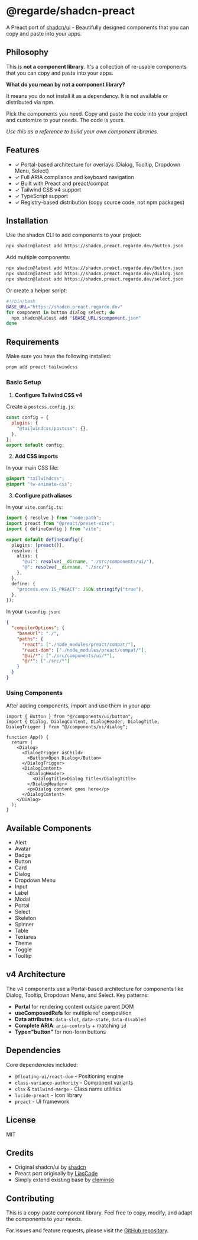 # @regarde/shadcn-preact

A Preact port of [shadcn/ui](https://ui.shadcn.com/) - Beautifully designed components that you can copy and paste into your apps.

## Philosophy

This is **not a component library**. It's a collection of re-usable components that you can copy and paste into your apps.

**What do you mean by not a component library?**

It means you do not install it as a dependency. It is not available or distributed via npm.

Pick the components you need. Copy and paste the code into your project and customize to your needs. The code is yours.

_Use this as a reference to build your own component libraries._

## Features

- ✓ Portal-based architecture for overlays (Dialog, Tooltip, Dropdown Menu, Select)
- ✓ Full ARIA compliance and keyboard navigation
- ✓ Built with Preact and preact/compat
- ✓ Tailwind CSS v4 support
- ✓ TypeScript support
- ✓ Registry-based distribution (copy source code, not npm packages)

## Installation

Use the shadcn CLI to add components to your project:

```bash
npx shadcn@latest add https://shadcn.preact.regarde.dev/button.json
```

Add multiple components:

```bash
npx shadcn@latest add https://shadcn.preact.regarde.dev/button.json
npx shadcn@latest add https://shadcn.preact.regarde.dev/dialog.json
npx shadcn@latest add https://shadcn.preact.regarde.dev/select.json
```

Or create a helper script:

```bash
#!/bin/bash
BASE_URL="https://shadcn.preact.regarde.dev"
for component in button dialog select; do
  npx shadcn@latest add "$BASE_URL/$component.json"
done
```

## Requirements

Make sure you have the following installed:

```bash
pnpm add preact tailwindcss
```

### Basic Setup

1. **Configure Tailwind CSS v4**

Create a `postcss.config.js`:

```js
const config = {
  plugins: {
    "@tailwindcss/postcss": {},
  },
};
export default config;
```

2. **Add CSS imports**

In your main CSS file:

```css
@import "tailwindcss";
@import "tw-animate-css";
```

3. **Configure path aliases**

In your `vite.config.ts`:

```ts
import { resolve } from "node:path";
import preact from "@preact/preset-vite";
import { defineConfig } from "vite";

export default defineConfig({
  plugins: [preact()],
  resolve: {
    alias: {
      "@ui": resolve(__dirname, "./src/components/ui/"),
      "@": resolve(__dirname, "./src/"),
    },
  },
  define: {
    "process.env.IS_PREACT": JSON.stringify("true"),
  },
});
```

In your `tsconfig.json`:

```json
{
  "compilerOptions": {
    "baseUrl": "./",
    "paths": {
      "react": ["./node_modules/preact/compat/"],
      "react-dom": ["./node_modules/preact/compat/"],
      "@ui/*": ["./src/components/ui/*"],
      "@/*": ["./src/*"]
    }
  }
}
```

### Using Components

After adding components, import and use them in your app:

```tsx
import { Button } from "@/components/ui/button";
import { Dialog, DialogContent, DialogHeader, DialogTitle, DialogTrigger } from "@/components/ui/dialog";

function App() {
  return (
    <Dialog>
      <DialogTrigger asChild>
        <Button>Open Dialog</Button>
      </DialogTrigger>
      <DialogContent>
        <DialogHeader>
          <DialogTitle>Dialog Title</DialogTitle>
        </DialogHeader>
        <p>Dialog content goes here</p>
      </DialogContent>
    </Dialog>
  );
}
```

## Available Components

- Alert
- Avatar
- Badge
- Button
- Card
- Dialog
- Dropdown Menu
- Input
- Label
- Modal
- Portal
- Select
- Skeleton
- Spinner
- Table
- Textarea
- Theme
- Toggle
- Tooltip

## v4 Architecture

The v4 components use a Portal-based architecture for components like Dialog, Tooltip, Dropdown Menu, and Select. Key patterns:

- **Portal** for rendering content outside parent DOM
- **useComposedRefs** for multiple ref composition
- **Data attributes**: `data-slot`, `data-state`, `data-disabled`
- **Complete ARIA**: `aria-controls` + matching `id`
- **Type="button"** for non-form buttons

## Dependencies

Core dependencies included:

- `@floating-ui/react-dom` - Positioning engine
- `class-variance-authority` - Component variants
- `clsx` & `tailwind-merge` - Class name utilities
- `lucide-preact` - Icon library
- `preact` - UI framework

## License

MIT

## Credits

- Original shadcn/ui by [shadcn](https://twitter.com/shadcn)
- Preact port originally by [LiasCode](https://lias-code.pages.dev)
- Simply extend existing base by [cleminso](https://cleminso.xyz)

## Contributing

This is a copy-paste component library. Feel free to copy, modify, and adapt the components to your needs.

For issues and feature requests, please visit the [GitHub repository](https://github.com/regarde-dev/shadcn-preact).
